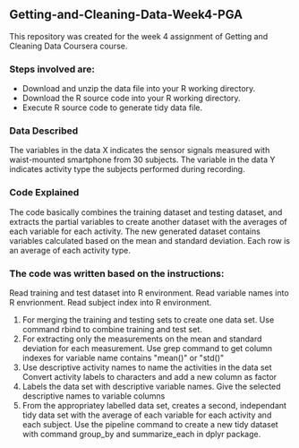 ## Getting-and-Cleaning-Data-Week4-PGA

This repository was created for the week 4 assignment of Getting and Cleaning Data Coursera course.
### Steps involved are:
* Download and unzip the data file into your R working directory.
* Download the R source code into your R working directory.
* Execute R source code to generate tidy data file.

### Data Described
The variables in the data X indicates the sensor signals measured with waist-mounted smartphone from 30 subjects. The variable in the data Y indicates activity type the subjects performed during recording.

### Code Explained
The code basically combines the training dataset and testing dataset,  and extracts the partial variables to create another dataset with the averages of each variable for each activity.
The new generated dataset contains variables calculated based on the mean and standard deviation. Each row is an average of each activity type.

### The code was written based on the instructions:
Read training and test dataset into R environment.
Read variable names into R envrionment.
Read subject index into R environment.

1. For merging the training and testing sets to create one data set.
Use command rbind to combine training and test set.
2. For extracting only the measurements on the mean and standard deviation for each measurement.
Use grep command to get column indexes for variable name contains "mean()" or "std()"
3. Use descriptive activity names to name the activities in the data set
Convert activity labels to characters and add a new column as factor
4. Labels the data set with descriptive variable names.
Give the selected descriptive names to variable columns
5. From the appropriatey labelled data set, creates a second, independant tidy data set with the average of each variable for each activity and each subject.
Use the pipeline command to create a new tidy dataset with command group_by and summarize_each in dplyr package.
